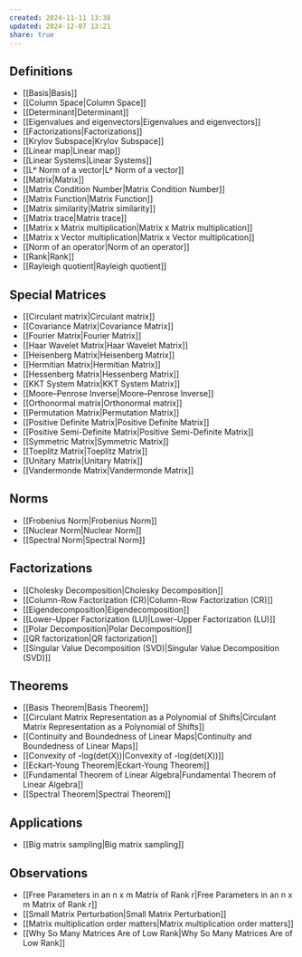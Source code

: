 ```yaml
---
created: 2024-11-11 13:38
updated: 2024-12-07 13:21
share: true
---
```

## Definitions 
- [[Basis|Basis]]
- [[Column Space|Column Space]]
- [[Determinant|Determinant]]
- [[Eigenvalues and eigenvectors|Eigenvalues and eigenvectors]]
- [[Factorizations|Factorizations]]
- [[Krylov Subspace|Krylov Subspace]]
- [[Linear map|Linear map]]
- [[Linear Systems|Linear Systems]]
- [[Lᵖ Norm of a vector|Lᵖ Norm of a vector]]
- [[Matrix|Matrix]]
- [[Matrix Condition Number|Matrix Condition Number]]
- [[Matrix Function|Matrix Function]]
- [[Matrix similarity|Matrix similarity]]
- [[Matrix trace|Matrix trace]]
- [[Matrix x Matrix multiplication|Matrix x Matrix multiplication]]
- [[Matrix x Vector multiplication|Matrix x Vector multiplication]]
- [[Norm of an operator|Norm of an operator]]
- [[Rank|Rank]]
- [[Rayleigh quotient|Rayleigh quotient]]

## Special Matrices 
- [[Circulant matrix|Circulant matrix]]
- [[Covariance Matrix|Covariance Matrix]]
- [[Fourier Matrix|Fourier Matrix]]
- [[Haar Wavelet Matrix|Haar Wavelet Matrix]]
- [[Heisenberg Matrix|Heisenberg Matrix]]
- [[Hermitian Matrix|Hermitian Matrix]]
- [[Hessenberg Matrix|Hessenberg Matrix]]
- [[KKT System Matrix|KKT System Matrix]]
- [[Moore–Penrose Inverse|Moore–Penrose Inverse]]
- [[Orthonormal matrix|Orthonormal matrix]]
- [[Permutation Matrix|Permutation Matrix]]
- [[Positive Definite Matrix|Positive Definite Matrix]]
- [[Positive Semi-Definite Matrix|Positive Semi-Definite Matrix]]
- [[Symmetric Matrix|Symmetric Matrix]]
- [[Toeplitz Matrix|Toeplitz Matrix]]
- [[Unitary Matrix|Unitary Matrix]]
- [[Vandermonde Matrix|Vandermonde Matrix]]

## Norms
- [[Frobenius Norm|Frobenius Norm]]
- [[Nuclear Norm|Nuclear Norm]]
- [[Spectral Norm|Spectral Norm]]

## Factorizations 
- [[Cholesky Decomposition|Cholesky Decomposition]]
- [[Column-Row Factorization (CR)|Column-Row Factorization (CR)]]
- [[Eigendecomposition|Eigendecomposition]]
- [[Lower–Upper Factorization (LU)|Lower–Upper Factorization (LU)]]
- [[Polar Decomposition|Polar Decomposition]]
- [[QR factorization|QR factorization]]
- [[Singular Value Decomposition (SVD)|Singular Value Decomposition (SVD)]]

## Theorems 
- [[Basis Theorem|Basis Theorem]]
- [[Circulant Matrix Representation as a Polynomial of Shifts|Circulant Matrix Representation as a Polynomial of Shifts]]
- [[Continuity and Boundedness of Linear Maps|Continuity and Boundedness of Linear Maps]]
- [[Convexity of -log(det(X))|Convexity of -log(det(X))]]
- [[Eckart-Young Theorem|Eckart-Young Theorem]]
- [[Fundamental Theorem of Linear Algebra|Fundamental Theorem of Linear Algebra]]
- [[Spectral Theorem|Spectral Theorem]]

## Applications 
- [[Big matrix sampling|Big matrix sampling]]

## Observations
- [[Free Parameters in an n x m  Matrix of Rank r|Free Parameters in an n x m  Matrix of Rank r]]
- [[Small Matrix Perturbation|Small Matrix Perturbation]]
- [[Matrix multiplication order matters|Matrix multiplication order matters]]
- [[Why So Many Matrices Are of Low Rank|Why So Many Matrices Are of Low Rank]]
